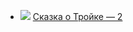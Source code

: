 * ![](/books/sf_humor/Борис%20Натанович%20Стругацкий/Сказка%20о%20Тройке%20—%202.jpg) [Сказка о Тройке — 2](/books/sf_humor/Борис%20Натанович%20Стругацкий/Сказка%20о%20Тройке%20—%202)